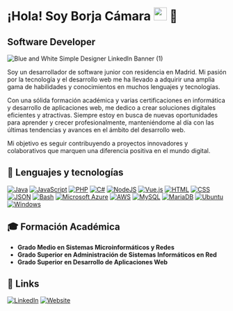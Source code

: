 <h1>¡Hola! Soy Borja Cámara <img src="https://raw.githubusercontent.com/iampavangandhi/iampavangandhi/master/gifs/Hi.gif" width="30px"> 🚀</h1>
<h2>Software Developer </h2>

![Blue and White Simple Designer LinkedIn Banner (1)](https://github.com/user-attachments/assets/10eb49d2-7fcc-4bae-a944-236178023e56)

Soy un desarrollador de software junior con residencia en Madrid. Mi pasión por la tecnología y el desarrollo web me ha llevado a adquirir una amplia gama de habilidades y conocimientos en muchos lenguajes y tecnologías.

Con una sólida formación académica y varias certificaciones en informática y desarrollo de aplicaciones web, me dedico a crear soluciones digitales eficientes y atractivas. Siempre estoy en busca de nuevas oportunidades para aprender y crecer profesionalmente, manteniéndome al día con las últimas tendencias y avances en el ámbito del desarrollo web.

Mi objetivo es seguir contribuyendo a proyectos innovadores y colaborativos que marquen una diferencia positiva en el mundo digital.

##  💾 Lenguajes y tecnologías

  [![Java](https://img.shields.io/badge/Java-%23ED8B00.svg?logo=openjdk&logoColor=white)](#)
  [![JavaScript](https://img.shields.io/badge/JavaScript-F7DF1E?logo=javascript&logoColor=000)](#) 
  [![PHP](https://img.shields.io/badge/php-%23777BB4.svg?&logo=php&logoColor=white)](#) 
  [![C#](https://custom-icon-badges.demolab.com/badge/C%23-%23239120.svg?logo=cshrp&logoColor=white)](#)
  [![NodeJS](https://img.shields.io/badge/Node.js-6DA55F?logo=node.js&logoColor=white)](#)
  [![Vue.js](https://img.shields.io/badge/Vue.js-4FC08D?logo=vuedotjs&logoColor=fff)](#)
  [![HTML](https://img.shields.io/badge/HTML-%23E34F26.svg?logo=html5&logoColor=white)](#)
  [![CSS](https://img.shields.io/badge/CSS-1572B6?logo=css3&logoColor=fff)](#)
  [![JSON](https://img.shields.io/badge/JSON-000?logo=json&logoColor=fff)](#)
  [![Bash](https://img.shields.io/badge/Bash-4EAA25?logo=gnubash&logoColor=fff)](#)
  [![Microsoft Azure](https://custom-icon-badges.demolab.com/badge/Microsoft%20Azure-0089D6?logo=msazure&logoColor=white)](#)
  [![AWS](https://img.shields.io/badge/AWS-%23FF9900.svg?logo=amazon-web-services&logoColor=white)](#)
  [![MySQL](https://img.shields.io/badge/MySQL-4479A1?logo=mysql&logoColor=fff)](#)
  [![MariaDB](https://img.shields.io/badge/MariaDB-003545?logo=mariadb&logoColor=white)](#)
  [![Ubuntu](https://img.shields.io/badge/Ubuntu-E95420?logo=ubuntu&logoColor=white)](#)
  [![Windows](https://custom-icon-badges.demolab.com/badge/Windows-0078D6?logo=windows11&logoColor=white)](#)

##  🎓 Formación Académica

- **Grado Medio en Sistemas Microinformáticos y Redes** 
- **Grado Superior en Administración de Sistemas Informáticos en Red**
- **Grado Superior en Desarrollo de Aplicaciones Web**

## 📱 Links

[![LinkedIn](https://custom-icon-badges.demolab.com/badge/LinkedIn-0A66C2?logo=linkedin-white&logoColor=fff)](https://www.linkedin.com/in/borja-camara)
[![Website](https://img.shields.io/website-up-down-green-red/http/shields.io.svg)](https://borjacamara.es/)












<!--
**BorjaCamara96/BorjaCamara96** is a ✨ _special_ ✨ repository because its `README.md` (this file) appears on your GitHub profile.

Here are some ideas to get you started:

- 🔭 I’m currently working on ...
- 🌱 I’m currently learning ...
- 👯 I’m looking to collaborate on ...
- 🤔 I’m looking for help with ...
- 💬 Ask me about ...
- 📫 How to reach me: ...
- 😄 Pronouns: ...
- ⚡ Fun fact: ...
-->
